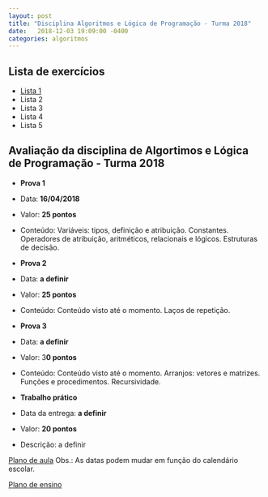 ```yaml
---
layout: post
title: "Disciplina Algoritmos e Lógica de Programação - Turma 2018"
date:   2018-12-03 19:09:00 -0400
categories: algoritmos
---
```


## Lista de exercícios
* [Lista 1](../downloads/algortimos/lista1.pdf)
* Lista 2
* Lista 3
* Lista 4
* Lista 5

## Avaliação da disciplina de Algortimos e Lógica de Programação - Turma 2018

* **Prova 1**
 * Data: **16/04/2018**
 * Valor: **25 pontos**
 * Conteúdo: Variáveis: tipos, definição e atribuição. Constantes. Operadores de atribuição, aritméticos, relacionais e lógicos. Estruturas de decisão.
  
* **Prova 2**
 * Data: **a definir**
 * Valor: **25 pontos**
 * Conteúdo: Conteúdo visto até o momento. Laços de repetição.
  
* **Prova 3**
 * Data: **a definir**
 * Valor: 3**0 pontos**
 * Conteúdo: Conteúdo visto até o momento. Arranjos: vetores e matrizes. Funções e procedimentos. Recursividade.
  
* **Trabalho prático**
 * Data da entrega: **a definir**
 * Valor: **20 pontos**
 * Descrição: a definir


[Plano de aula](https://docs.google.com/spreadsheets/d/164lmjU63DAGTboSR4n-ktQv8ZjIHVNnaY3RAg2m2ksc/edit?usp=sharing)
Obs.: As datas podem mudar em função do calendário escolar.

[Plano de ensino]()
